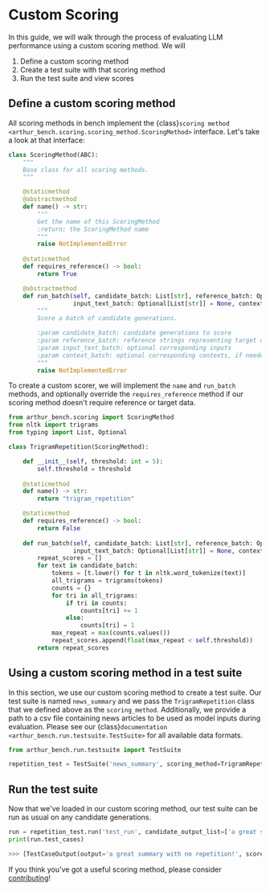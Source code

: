 # Custom Scoring

In this guide, we will walk through the process of evaluating LLM performance using a custom scoring method. We will

1) Define a custom scoring method
2) Create a test suite with that scoring method
3) Run the test suite and view scores

## Define a custom scoring method

All scoring methods in bench implement the {class}`scoring method <arthur_bench.scoring.scoring_method.ScoringMethod>` interface. Let's take a look at that interface:
```python
class ScoringMethod(ABC):
    """
    Base class for all scoring methods.     
    """

    @staticmethod
    @abstractmethod
    def name() -> str:
        """
        Get the name of this ScoringMethod
        :return: the ScoringMethod name
        """
        raise NotImplementedError
    
    @staticmethod
    def requires_reference() -> bool:
        return True

    @abstractmethod
    def run_batch(self, candidate_batch: List[str], reference_batch: Optional[List[str]] = None,
                  input_text_batch: Optional[List[str]] = None, context_batch: Optional[List[str]] = None) -> List[float]:
        """
        Score a batch of candidate generations.

        :param candidate_batch: candidate generations to score
        :param reference_batch: reference strings representing target outputs
        :param input_text_batch: optional corresponding inputs
        :param context_batch: optional corresponding contexts, if needed by scoring method 
        """
        raise NotImplementedError
```
To create a custom scorer, we will implement the `name` and `run_batch` methods, and optionally override the `requires_reference` method if our scoring method doesn't require reference or target data.

```python
from arthur_bench.scoring import ScoringMethod
from nltk import trigrams
from typing import List, Optional

class TrigramRepetition(ScoringMethod):

    def __init__(self, threshold: int = 5):
        self.threshold = threshold
    
    @staticmethod
    def name() -> str:
        return "trigram_repetition"

    @staticmethod
    def requires_reference() -> bool:
        return False
    
    def run_batch(self, candidate_batch: List[str], reference_batch: Optional[List[str]] = None,
                  input_text_batch: Optional[List[str]] = None, context_batch: Optional[List[str]] = None) -> List[float]:
        repeat_scores = []
        for text in candidate_batch:
            tokens = [t.lower() for t in nltk.word_tokenize(text)]
            all_trigrams = trigrams(tokens)
            counts = {}
            for tri in all_trigrams:
                if tri in counts:
                    counts[tri] += 1
                else:
                    counts[tri] = 1
            max_repeat = max(counts.values())
            repeat_scores.append(float(max_repeat < self.threshold))
        return repeat_scores
```

## Using a custom scoring method in a test suite

In this section, we use our custom scoring method to create a test suite. Our test suite is named `news_summary` and we pass the `TrigramRepetition` class that we defined above as the `scoring_method`.
Additionally, we provide a path to a csv file containing news articles to be used as model inputs during evaluation. Please see our {class}`documentation <arthur_bench.run.testsuite.TestSuite>` for all available data formats. 
```python
from arthur_bench.run.testsuite import TestSuite

repetition_test = TestSuite('news_summary', scoring_method=TrigramRepetition, reference_data_path='./examples/data/news_summary/example_summaries.csv')
```

## Run the test suite

Now that we've loaded in our custom scoring method, our test suite can be run as usual on any candidate generations.

```python
run = repetition_test.run('test_run', candidate_output_list=['a great summary with no repetition!', 'a bad summary that repeats summary that repeats summary that repeats summary that repeats'])
print(run.test_cases)
```

```python
>>> [TestCaseOutput(output='a great summary with no repetition!', score=1.0), TestCaseOutput(output='a bad summary that repeats summary that repeats summary that repeats summary that repeats summary that repeats', score=0.0)]
```

If you think you've got a useful scoring method, please consider [contributing](contributing.md)!

